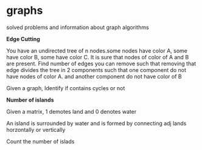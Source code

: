 # graphs
solved problems and information about graph algorithms 

<b>Edge Cutting</b>

You have an undirected tree of n nodes.some nodes have color A, some have color B, some have color C. It is sure that nodes of color of A and B are present.
Find number of edges you can remove such that removing that edge divides the tree in 2 components such that one component do not have nodes of color A. and another component do not have color of B

Given a graph, Identify if contains cycles or not 

<b>Number of islands</b>

Given a matrix, 1 demotes land and 0 denotes water 

An island is surrounded by water and is formed by connecting adj lands horzontally or vertically 

Count the number of islads 


